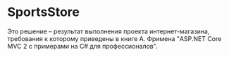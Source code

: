 # SportsStore
Это решение – результат выполнения проекта интернет-магазина, требования к которому приведены в книге А. Фримена "ASP.NET Core MVC 2 с примерами на C# для профессионалов".
